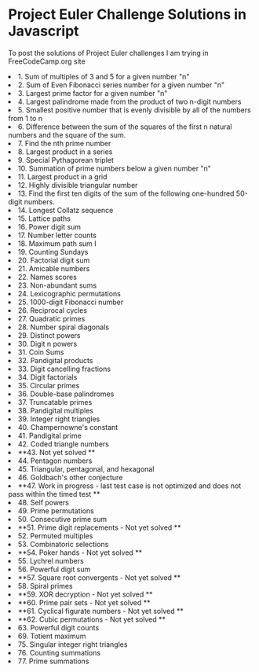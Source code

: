 # Project Euler Challenge Solutions in Javascript
To post the solutions of Project Euler challenges I am trying in FreeCodeCamp.org site

<td>
  <li>1. Sum of multiples of 3 and 5 for a given number "n"
  <li>2. Sum of Even Fibonacci series number for a given number "n"
  <li>3. Largest prime factor for a given number "n"
  <li>4. Largest palindrome made from the product of two n-digit numbers
  <li>5. Smallest positive number that is evenly divisible by all of the numbers from 1 to n
  <li>6. Difference between the sum of the squares of the first n natural numbers and the square of the sum.
  <li>7. Find the nth prime number
  <li>8. Largest product in a series
  <li>9. Special Pythagorean triplet
  <li>10. Summation of prime numbers below a given number "n"
  <li>11. Largest product in a grid
  <li>12. Highly divisible triangular number
  <li>13. Find the first ten digits of the sum of the following one-hundred 50-digit numbers.
  <li>14. Longest Collatz sequence
  <li>15. Lattice paths
  <li>16. Power digit sum
  <li>17. Number letter counts
  <li>18. Maximum path sum I
  <li>19. Counting Sundays
  <li>20. Factorial digit sum
  <li>21. Amicable numbers
  <li>22. Names scores
  <li>23. Non-abundant sums
  <li>24. Lexicographic permutations
  <li>25. 1000-digit Fibonacci number
  <li>26. Reciprocal cycles
  <li>27. Quadratic primes
  <li>28. Number spiral diagonals
  <li>29. Distinct powers
  <li>30. Digit n powers
  <li>31. Coin Sums
  <li>32. Pandigital products
  <li>33. Digit cancelling fractions
  <li>34. Digit factorials
  <li>35. Circular primes
  <li>36. Double-base palindromes
  <li>37. Truncatable primes
  <li>38. Pandigital multiples
  <li>39. Integer right triangles
  <li>40. Champernowne's constant
  <li>41. Pandigital prime
  <li>42. Coded triangle numbers
  <li>**43. Not yet solved **
  <li>44. Pentagon numbers
  <li>45. Triangular, pentagonal, and hexagonal
  <li>46. Goldbach's other conjecture
  <li>**47. Work in progress - last test case is not optimized and does not pass within the timed test **
  <li>48. Self powers
  <li>49. Prime permutations
  <li>50. Consecutive prime sum
  <li>**51. Prime digit replacements - Not yet solved **
  <li>52. Permuted multiples
  <li>53. Combinatoric selections
  <li>**54. Poker hands - Not yet solved **
  <li>55. Lychrel numbers
  <li>56. Powerful digit sum
  <li>**57. Square root convergents - Not yet solved **
  <li>58. Spiral primes
  <li>**59. XOR decryption - Not yet solved **
  <li>**60. Prime pair sets - Not yet solved **
  <li>**61. Cyclical figurate numbers - Not yet solved **
  <li>**62. Cubic permutations - Not yet solved **
  <li>63. Powerful digit counts
  <li>69. Totient maximum
  <li>75. Singular integer right triangles
  <li>76. Counting summations
  <li>77. Prime summations
</td>
